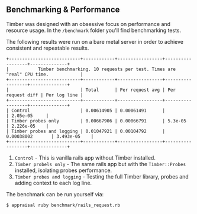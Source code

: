 ## Benchmarking & Performance

Timber was designed with an obsessive focus on performance and resource usage. In the `/benchmark` folder you'll find benchmarking tests.

The following results were run on a bare metal server in order to achieve consistent and repeatable results.

```console
+---------------------------+------------+-----------------+------------------+--------------+
|           Timber benchmarking. 10 requests per test. Times are "real" CPU time.            |
+---------------------------+------------+-----------------+------------------+--------------+
|                           | Total      | Per request avg | Per request diff | Per log line |
+---------------------------+------------+-----------------+------------------+--------------+
| Control                   | 0.00614905 | 0.00061491      |                  | 2.05e-05     |
| Timber probes only        | 0.00667906 | 0.00066791      | 5.3e-05          | 2.226e-05    |
| Timber probes and logging | 0.01047921 | 0.00104792      | 0.00038002       | 3.493e-05    |
+---------------------------+------------+-----------------+------------------+--------------+
```

1. `Control` - This is vanilla rails app without Timber installed.
2. `Timber probels only` - The same rails app but with the `Timber::Probes` installed, isolating probes performance.
3. `Timber probes and logging` - Testing the full Timber library, probes and adding context to each log line.

The benchmark can be run yourself via:

```console
$ appraisal ruby benchmark/rails_request.rb
```